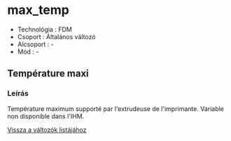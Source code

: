 # max\_temp

* Technológia : FDM
* Csoport : Általános változó
* Alcsoport : -
* Mód : -

## Température maxi

### Leírás

Température maximum supporté par l'extrudeuse de l'imprimante. Variable non disponible dans l'IHM.

[Vissza a változók listájához](../../variable_list)

